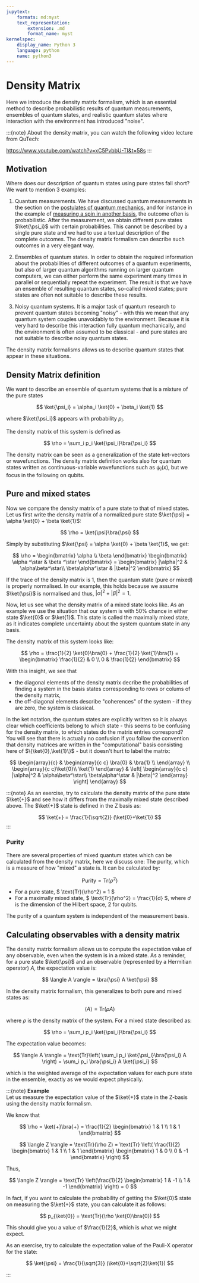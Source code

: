 ```yaml
---
jupytext:
    formats: md:myst
    text_representation:
        extension: .md
        format_name: myst
kernelspec:
    display_name: Python 3
    language: python
    name: python3
---
```


# Density Matrix

Here we introduce the density matrix formalism, which is an essential method to describe probabilistic results of quantum measurements, ensembles of quantum states, and realistic quantum states where interaction with the environment has introduced "noise".


:::{note}
About the density matrix, you can watch the following video lecture from QuTech:

https://www.youtube.com/watch?v=xC5PvbbU-TI&t=58s
:::

## Motivation

Where does our description of quantum states using pure states fall short? We want to mention 3 examples:

1. Quantum measurements. We have discussed quantum measurements in the section on the [postulates of quantum mechanics](b-postulates-xr), and for instance in the example of [measuring a spin in another basis](sp-half-ex-meas), the outcome often is probabilistic. After the measurement, we obtain different pure states $\ket{\psi_i}$ with certain probabilities. This cannot be described by a single pure state and we had to use a textual description of the complete outcomes. The density matrix formalism can describe such outcomes in a very elegant way.

2. Ensembles of quantum states. In order to obtain the required information about the probabilities of different outcomes of a quantum experiments, but also of larger quantum algorithms running on larger quantum computers, we can either perform the same experiment many times in parallel or sequentially repeat the experiment. The result is that we have an ensemble of resulting quantum states, so-called mixed states; pure states are often not suitable to describe these results. 

3. Noisy quantum systems. It is a major task of quantum research to prevent quantum states becoming "noisy" - with this we mean that any quantum system couples unavoidably to the environment. Because it is very hard to describe this interaction fully quantum mechanically, and the environment is often assumed to be classical - and pure states are not suitable to describe noisy quantum states.

The density matrix formalisms allows us to describe quantum states that appear in these situations.

## Density Matrix definition

We want to describe an ensemble of quantum systems that is a mixture of the pure states

$$
\ket{\psi_i} = \alpha_i \ket{0} + \beta_i \ket{1}
$$

where $\ket{\psi_i}$ appears with probability $p_i$.

The density matrix of this system is defined as

$$
\rho = \sum_i p_i \ket{\psi_i}\bra{\psi_i}
$$

The density matrix can be seen as a generalization of the state ket-vectors or wavefunctions. The density matrix definition works also for quantum states written as continuous-variable wavefunctions such as $\psi_i(x)$, but we focus in the following on qubits.

<!-- Reference: https://www.youtube.com/watch?v=xC5PvbbU-TI&t=58s -->

## Pure and mixed states

Now we compare the density matrix of a pure state to that of mixed states. Let us first write the density matrix of a normalized pure state $\ket{\psi} = \alpha \ket{0} + \beta \ket{1}$: 

$$
\rho = \ket{\psi}\bra{\psi}
$$

Simply by substituting $\ket{\psi} = \alpha \ket{0} + \beta \ket{1}$, we get:

$$
\rho = \begin{bmatrix}
\alpha \\
\beta
\end{bmatrix}
\begin{bmatrix}
\alpha ^\star & \beta ^\star
\end{bmatrix} = 
\begin{bmatrix}
|\alpha|^2 & \alpha\beta^\star\\
\beta\alpha^\star & |\beta|^2
\end{bmatrix}
$$

If the trace of the density matrix is 1, then the quantum state (pure or mixed) is properly normalised. In our example, this holds because we assume $\ket{\psi}$ is normalised and thus, $|\alpha|^2 + |\beta|^2 = 1$.

Now, let us see what the density matrix of a mixed state looks like. As an example we use the situation that our system is with 50% chance in either state $\ket{0}$ or $\ket{1}$. This state is called the maximally mixed state, as it indicates complete uncertainty about the system quantum state in any basis.

The density matrix of this system looks like:

$$
\rho = \frac{1}{2} \ket{0}\bra{0} + \frac{1}{2} \ket{1}\bra{1} = \begin{bmatrix}
\frac{1}{2} & 0 \\
0 & \frac{1}{2}
\end{bmatrix}
$$

With this insight, we see that 

* the diagonal elements of the density matrix decribe the probabilities of finding a system in the basis states corresponding to rows or colums of the density matrix,
* the off-diagonal elements describe "coherences" of the system - if they are zero, the system is classical.

In the ket notation, the quantum states are explicitly written so it is always clear which coefficients belong to which state - this seems to be confusing for the density matrix, to which states do the matrix entries correspond? You will see that there is actually no confusion if you follow the convention that density matrices are written in the "computational" basis consisting here of $\{\ket{0},\ket{1}\}$ - but it doesn't hurt to label the matrix:

$$
\begin{array}{c} 
& \begin{array}{c c} \bra{0} & \bra{1} \\ \end{array} \\
\begin{array}{c c}\ket{0}\\ \ket{1} \end{array} &
\left[
\begin{array}{c c}
|\alpha|^2 & \alpha\beta^\star\\
\beta\alpha^\star & |\beta|^2
\end{array}
\right]
\end{array}
$$


:::{note}
As an exercise, try to calculate the density matrix of the pure state $\ket{+}$ and see how it differs from the maximally mixed state described above. The $\ket{+}$ state is defined in the Z basis as:

$$
\ket{+} = \frac{1}{\sqrt{2}} (\ket{0}+\ket{1})
$$
:::


### Purity

There are several properties of mixed quantum states which can be calculated from the density matrix, here we discuss one: The purity, which is a measure of how "mixed" a state is. It can be calculated by:

$$
\text{Purity} = \text{Tr}(\rho^2)
$$  

- For a pure state, $ \text{Tr}(\rho^2) = 1 $
- For a maximally mixed state, $ \text{Tr}(\rho^2) = \frac{1}{d} $, where $d$ is the dimension of the Hilbert space, 2 for qubits.

The purity of a quantum system is independent of the measurement basis.


## Calculating observables with a density matrix

The density matrix formalism allows us to compute the expectation value of any observable, even when the system is in a mixed state. As a reminder, for a pure state $\ket{\psi}$ and an observable (represented by a Hermitian operator) $A$, the expectation value is:

$$
\langle A \rangle = \bra{\psi} A \ket{\psi}
$$

In the density matrix formalism, this generalizes to both pure and mixed states as:

$$
\langle A \rangle = \text{Tr}(\rho A)
$$

where $\rho$ is the density matrix of the system. For a mixed state described as:

$$
\rho = \sum_i p_i \ket{\psi_i}\bra{\psi_i}
$$

The expectation value becomes:

$$
\langle A \rangle = \text{Tr}\left( \sum_i p_i \ket{\psi_i}\bra{\psi_i} A \right)
= \sum_i p_i \bra{\psi_i} A \ket{\psi_i}
$$

which is the weighted average of the expectation values for each pure state in the ensemble, exactly as we would expect physically.

:::{note}
**Example**\
Let us measure the expectation value of the $\ket{+}$ state in the Z-basis using the density matrix formalism.

We know that 

$$
\rho = \ket{+}\bra{+} = \frac{1}{2} \begin{bmatrix}
1 & 1 \\
1 & 1
\end{bmatrix}
$$

$$
\langle Z \rangle = \text{Tr}(\rho Z) = \text{Tr} \left( \frac{1}{2} \begin{bmatrix} 1 & 1 \\
1 & 1
\end{bmatrix}  \begin{bmatrix} 1 & 0 \\
0 & -1
\end{bmatrix} \right)
$$

Thus,

$$
\langle Z \rangle = \text{Tr} \left(\frac{1}{2} \begin{bmatrix} 1 & -1 \\
1 & -1
\end{bmatrix} \right) = 0
$$

In fact, if you want to calculate the probability of getting the $\ket{0}$ state on measuring the $\ket{+}$ state, you can calculate it as follows:

$$
p_{\ket{0}} = \text{Tr}(\rho \ket{0}\bra{0})
$$

This should give you a value of $\frac{1}{2}$, which is what we might expect.

As an exercise, try to calculate the expectation value of the Pauli-X operator for the state:

$$
\ket{\psi} = \frac{1}{\sqrt{3}} (\ket{0}+\sqrt{2}\ket{1})
$$

::: 
